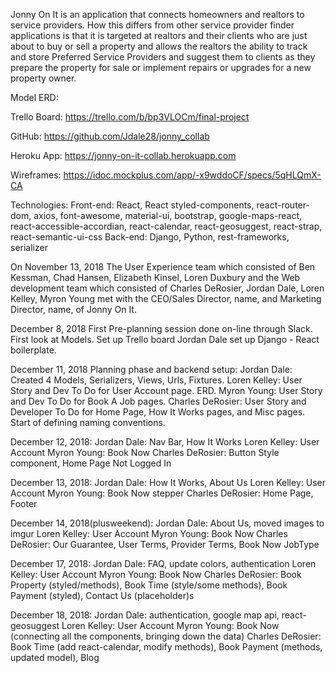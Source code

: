 Jonny On It is an application that connects homeowners and realtors to service providers. How this differs from other service provider finder applications is that it is targeted at realtors and their clients who are just about to buy or sell a property and allows the realtors the ability to track and store Preferred Service Providers and suggest them to clients as they prepare the property for sale or implement repairs or upgrades for a new property owner.

Model ERD:

Trello Board: https://trello.com/b/bp3VLOCm/final-project

GitHub: https://github.com/Jdale28/jonny_collab

Heroku App: https://jonny-on-it-collab.herokuapp.com

Wireframes: https://idoc.mockplus.com/app/-x9wddoCF/specs/5qHLQmX-CA

Technologies:
Front-end: React, React styled-components, react-router-dom, axios, font-awesome, material-ui, bootstrap, google-maps-react, react-accessible-accordian, react-calendar, react-geosuggest, react-strap, react-semantic-ui-css
Back-end: Django, Python, rest-frameworks, serializer

On November 13, 2018
The User Experience team which consisted of Ben Kessman, Chad Hansen, Elizabeth Kinsel, Loren Duxbury and the Web development team which consisted of Charles DeRosier, Jordan Dale, Loren Kelley, Myron Young met with the CEO/Sales Director, name, and Marketing Director, name, of Jonny On It.

December 8, 2018
First Pre-planning session done on-line through Slack.
First look at Models. Set up Trello board
Jordan Dale set up Django - React boilerplate.

December 11, 2018
Planning phase and backend setup:
Jordan Dale: Created 4 Models, Serializers, Views, Urls, Fixtures.
Loren Kelley: User Story and Dev To Do for User Account page. ERD.
Myron Young: User Story and Dev To Do for Book A Job pages.
Charles DeRosier: User Story and Developer To Do for Home Page, How It Works pages, and Misc pages. Start of defining naming conventions.

December 12, 2018:
Jordan Dale: Nav Bar, How It Works
Loren Kelley: User Account
Myron Young: Book Now 
Charles DeRosier: Button Style component, Home Page Not Logged In

December 13, 2018:
Jordan Dale: How It Works, About Us
Loren Kelley: User Account
Myron Young: Book Now stepper
Charles DeRosier: Home Page, Footer

December 14, 2018(plusweekend):
Jordan Dale: About Us, moved images to imgur
Loren Kelley: User Account
Myron Young: Book Now
Charles DeRosier: Our Guarantee, User Terms, Provider Terms, Book Now JobType

December 17, 2018:
Jordan Dale: FAQ, update colors, authentication
Loren Kelley: User Account
Myron Young: Book Now
Charles DeRosier: Book Property (styled/methods), Book Time (style/some methods), Book Payment (styled), Contact Us (placeholder)s

December 18, 2018:
Jordan Dale: authentication, google map api, react-geosuggest
Loren Kelley: User Account
Myron Young: Book Now (connecting all the components, bringing down the data)
Charles DeRosier: Book Time (add react-calendar, modify methods), Book Payment (methods, updated model), Blog